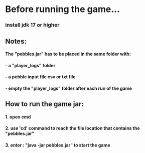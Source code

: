 # Before running the game...
### install jdk 17 or higher

## Notes:

#### The "pebbles.jar" has to be placed in the same folder with:

#### - a "player_logs" folder
#### - a pebble input file csv or txt file
#### - empty the "player_logs" folder after each run of the game

## How to run the game jar:

#### 1. open cmd
#### 2. use 'cd' command to reach the file location that contains the "pebbles.jar"
#### 3. enter : "java -jar pebbles.jar" to start the game

